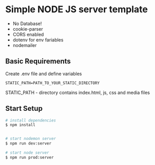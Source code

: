# Simple NODE JS server template

- No Database!
- cookie-parser
- CORS enabled
- dotenv for env fariables
- nodemailer

## Basic Requirements

Create .env file and define variables

```
STATIC_PATH=PATH_TO_YOUR_STATIC_DIRECTORY
```

STATIC_PATH - directory contains index.html, js, css and media files

## Start Setup

```bash
# install dependencies
$ npm install


# start nodemon server
$ npm run dev:server

# start node server
$ npm run prod:server
```

